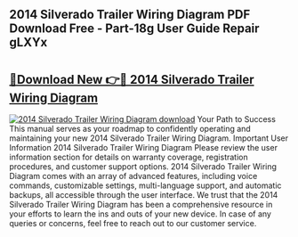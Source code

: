 ## 2014 Silverado Trailer Wiring Diagram PDF Download Free - Part-18g User Guide Repair gLXYx

# <h2><a href="http://dfj93n.blite.top/?on=2014+Silverado+Trailer+Wiring+Diagram">🔗Download New 👉🔴 2014 Silverado Trailer Wiring Diagram</a></h2>

[![2014 Silverado Trailer Wiring Diagram download](https://i.imgur.com/lujVjoI.png)](http://dfj93n.blite.top/?on=2014+Silverado+Trailer+Wiring+Diagram)
Your Path to Success This manual serves as your roadmap to confidently operating and maintaining your new 2014 Silverado Trailer Wiring Diagram. Important User Information 2014 Silverado Trailer Wiring Diagram Please review the user information section for details on warranty coverage, registration procedures, and customer support options. 2014 Silverado Trailer Wiring Diagram comes with an array of advanced features, including voice commands, customizable settings, multi-language support, and automatic backups, all accessible through the user interface. We trust that the 2014 Silverado Trailer Wiring Diagram has been a comprehensive resource in your efforts to learn the ins and outs of your new device. In case of any queries or concerns, feel free to reach out to our customer service.
